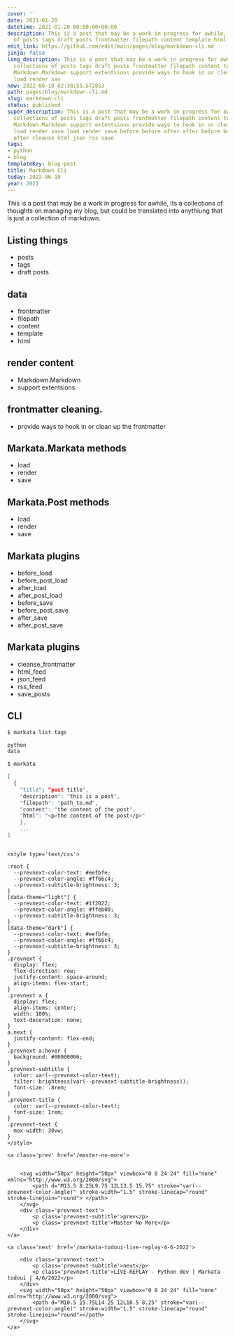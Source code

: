 ```yaml
---
cover: ''
date: 2021-01-20
datetime: 2021-01-20 00:00:00+00:00
description: This is a post that may be a work in progress for awhile, Its a collections
  of posts tags draft posts frontmatter filepath content template html Markdown.Markdo
edit_link: https://github.com/edit/main/pages/blog/markdown-cli.md
jinja: false
long_description: This is a post that may be a work in progress for awhile, Its a
  collections of posts tags draft posts frontmatter filepath content template html
  Markdown.Markdown support extentsions provide ways to hook in or clean up the frontmatter
  load render sav
now: 2022-06-10 02:38:55.572853
path: pages/blog/markdown-cli.md
slug: markdown-cli
status: published
super_description: This is a post that may be a work in progress for awhile, Its a
  collections of posts tags draft posts frontmatter filepath content template html
  Markdown.Markdown support extentsions provide ways to hook in or clean up the frontmatter
  load render save load render save before before after after before before after
  after cleanse html json rss save
tags:
- python
- blog
templateKey: blog-post
title: Markdown Cli
today: 2022-06-10
year: 2021
---
```


This is a post that may be a work in progress for awhile, Its a collections of
thoughts on managing my blog, but could be translated into anythiung that is
just a collection of markdown.

## Listing things

* posts
* tags
* draft posts

## data

* frontmatter
* filepath
* content
* template
* html

## render content

* Markdown.Markdown
* support extentsions

## frontmatter cleaning.

* provide ways to hook in or clean up the frontmatter

## Markata.Markata methods

* load
* render
* save

## Markata.Post methods

* load
* render
* save

## Markata plugins

* before_load
* before_post_load
* after_load
* after_post_load
* before_save
* before_post_save
* after_save
* after_post_save


## Markata plugins

* cleanse_frontmatter
* html_feed
* json_feed
* rss_feed
* save_posts




## CLI

``` bash
$ markata list tags

python
data
```

``` bash
$ markata

[
  { 
    "title": "post title",
    "description": "this is a post",
    "filepath": "path_to.md",
    "content": "the content of the post",
    "html": "<p>the content of the post</p>"
    },
    ...
]
```

``` bash
```
<div class='prevnext'>

    <style type='text/css'>

    :root {
      --prevnext-color-text: #eefbfe;
      --prevnext-color-angle: #ff66c4;
      --prevnext-subtitle-brightness: 3;
    }
    [data-theme="light"] {
      --prevnext-color-text: #1f2022;
      --prevnext-color-angle: #ffeb00;
      --prevnext-subtitle-brightness: 3;
    }
    [data-theme="dark"] {
      --prevnext-color-text: #eefbfe;
      --prevnext-color-angle: #ff66c4;
      --prevnext-subtitle-brightness: 3;
    }
    .prevnext {
      display: flex;
      flex-direction: row;
      justify-content: space-around;
      align-items: flex-start;
    }
    .prevnext a {
      display: flex;
      align-items: center;
      width: 100%;
      text-decoration: none;
    }
    a.next {
      justify-content: flex-end;
    }
    .prevnext a:hover {
      background: #00000006;
    }
    .prevnext-subtitle {
      color: var(--prevnext-color-text);
      filter: brightness(var(--prevnext-subtitle-brightness));
      font-size: .8rem;
    }
    .prevnext-title {
      color: var(--prevnext-color-text);
      font-size: 1rem;
    }
    .prevnext-text {
      max-width: 30vw;
    }
    </style>
    
    <a class='prev' href='/master-no-more'>
    

        <svg width="50px" height="50px" viewbox="0 0 24 24" fill="none" xmlns="http://www.w3.org/2000/svg">
            <path d="M13.5 8.25L9.75 12L13.5 15.75" stroke="var(--prevnext-color-angle)" stroke-width="1.5" stroke-linecap="round" stroke-linejoin="round"> </path>
        </svg>
        <div class='prevnext-text'>
            <p class='prevnext-subtitle'>prev</p>
            <p class='prevnext-title'>Master No More</p>
        </div>
    </a>
    
    <a class='next' href='/markata-todoui-live-replay-4-6-2022'>
    
        <div class='prevnext-text'>
            <p class='prevnext-subtitle'>next</p>
            <p class='prevnext-title'>LIVE-REPLAY - Python dev | Markata todoui | 4/6/2022</p>
        </div>
        <svg width="50px" height="50px" viewbox="0 0 24 24" fill="none" xmlns="http://www.w3.org/2000/svg">
            <path d="M10.5 15.75L14.25 12L10.5 8.25" stroke="var(--prevnext-color-angle)" stroke-width="1.5" stroke-linecap="round" stroke-linejoin="round"></path>
        </svg>
    </a>
  </div>